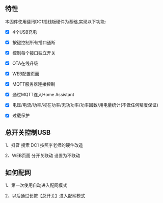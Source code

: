## 特性

本固件使用斐讯DC1插线板硬件为基础,实现以下功能:

- [x] 4个USB充电
- [x] 按键控制所有插口通断
- [x] 控制每个接口独立开关
- [x] OTA在线升级
- [x] WEB配置页面
- [x] MQTT服务器连接控制
- [x] 通过MQTT连入Home Assistant
- [x] 电压/电流/功率/视在功率/无功功率/功率因数/用电量统计(不做任何精度保证)
- [x] 过载保护


## 总开关控制USB

1、抖音 搜索 DC1 按照李老师的硬件改造

2、WEB页面 分开关联动 设置为不联动

## 如何配网

1、第一次使用自动进入配网模式

2、以后通过长按【总开关】进入配网模式
